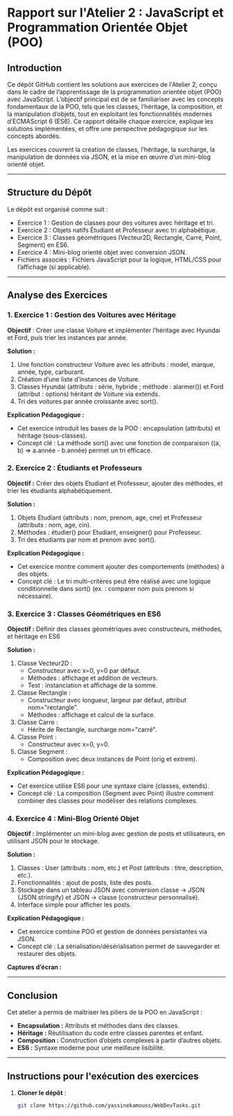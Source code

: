 # Rapport sur l'Atelier 2 : JavaScript et Programmation Orientée Objet (POO)

## Introduction

Ce dépôt GitHub contient les solutions aux exercices de l'Atelier 2, conçu dans le cadre de l’apprentissage de la programmation orientée objet (POO) avec JavaScript. L’objectif principal est de se familiariser avec les concepts fondamentaux de la POO, tels que les classes, l’héritage, la composition, et la manipulation d’objets, tout en exploitant les fonctionnalités modernes d’ECMAScript 6 (ES6). Ce rapport détaille chaque exercice, explique les solutions implémentées, et offre une perspective pédagogique sur les concepts abordés.

Les exercices couvrent la création de classes, l’héritage, la surcharge, la manipulation de données via JSON, et la mise en œuvre d’un mini-blog orienté objet.

---

## Structure du Dépôt

Le dépôt est organisé comme suit :
- Exercice 1 : Gestion de classes pour des voitures avec héritage et tri.
- Exercice 2 : Objets natifs Étudiant et Professeur avec tri alphabétique.
- Exercice 3 : Classes géométriques (Vecteur2D, Rectangle, Carré, Point, Segment) en ES6.
- Exercice 4 : Mini-blog orienté objet avec conversion JSON.
- Fichiers associés : Fichiers JavaScript pour la logique, HTML/CSS pour l’affichage (si applicable).

---

## Analyse des Exercices

### 1. Exercice 1 : Gestion des Voitures avec Héritage

**Objectif** : Créer une classe Voiture et implémenter l’héritage avec Hyundai et Ford, puis trier les instances par année.

**Solution :**
1. Une fonction constructeur Voiture avec les attributs : model, marque, année, type, carburant.
2. Création d’une liste d’instances de Voiture.
3. Classes Hyundai (attributs : série, hybride ; méthode : alarmer()) et Ford (attribut : options) héritant de Voiture via extends.
4. Tri des voitures par année croissante avec sort().

**Explication Pédagogique :**
- Cet exercice introduit les bases de la POO : encapsulation (attributs) et héritage (sous-classes).
- Concept clé : La méthode sort() avec une fonction de comparaison ((a, b) => a.année - b.année) permet un tri efficace.

### 2. Exercice 2 : Étudiants et Professeurs

**Objectif :** Créer des objets Etudiant et Professeur, ajouter des méthodes, et trier les étudiants alphabétiquement.

**Solution :**
1. Objets Etudiant (attributs : nom, prenom, age, cne) et Professeur (attributs : nom, age, cin).
2. Méthodes : étudier() pour Etudiant, enseigner() pour Professeur.
3. Tri des étudiants par nom et prenom avec sort().

**Explication Pédagogique :**
- Cet exercice montre comment ajouter des comportements (méthodes) à des objets.
- Concept clé : Le tri multi-critères peut être réalisé avec une logique conditionnelle dans sort() (ex. : comparer nom puis prenom si nécessaire).

### 3. Exercice 3 : Classes Géométriques en ES6

**Objectif :** Définir des classes géométriques avec constructeurs, méthodes, et héritage en ES6

**Solution :**
1. Classe Vecteur2D :
    - Constructeur avec x=0, y=0 par défaut.
    - Méthodes : affichage et addition de vecteurs.
    - Test : instanciation et affichage de la somme.
2. Classe Rectangle :
    - Constructeur avec longueur, largeur par défaut, attribut nom="rectangle".
    - Méthodes : affichage et calcul de la surface.
3. Classe Carre :
    - Hérite de Rectangle, surcharge nom="carré".
4. Classe Point :
    - Constructeur avec x=0, y=0.
5. Classe Segment :
    - Composition avec deux instances de Point (orig et extrem).

**Explication Pédagogique :**
- Cet exercice utilise ES6 pour une syntaxe claire (classes, extends).
- Concept clé : La composition (Segment avec Point) illustre comment combiner des classes pour modéliser des relations complexes.

### 4. Exercice 4 : Mini-Blog Orienté Objet

**Objectif :** Implémenter un mini-blog avec gestion de posts et utilisateurs, en utilisant JSON pour le stockage.

**Solution :**
1. Classes : User (attributs : nom, etc.) et Post (attributs : titre, description, etc.).
2. Fonctionnalités : ajout de posts, liste des posts.
3. Stockage dans un tableau JSON avec conversion classe → JSON (JSON.stringify) et JSON → classe (constructeur personnalisé).
4. Interface simple pour afficher les posts.

**Explication Pédagogique :**
- Cet exercice combine POO et gestion de données persistantes via JSON.
- Concept clé : La sérialisation/désérialisation permet de sauvegarder et restaurer des objets.

**Captures d’écran :**

---

## Conclusion

Cet atelier a permis de maîtriser les piliers de la POO en JavaScript :
- **Encapsulation :** Attributs et méthodes dans des classes.
- **Héritage :** Réutilisation du code entre classes parentes et enfant.
- **Composition :** Construction d’objets complexes à partir d’autres objets.
- **ES6 :** Syntaxe moderne pour une meilleure lisibilité.

---

## Instructions pour l'exécution des exercices

1. **Cloner le dépôt** :
   ```bash
   git clone https://github.com/yassinekamouss/WebDevTasks.git
